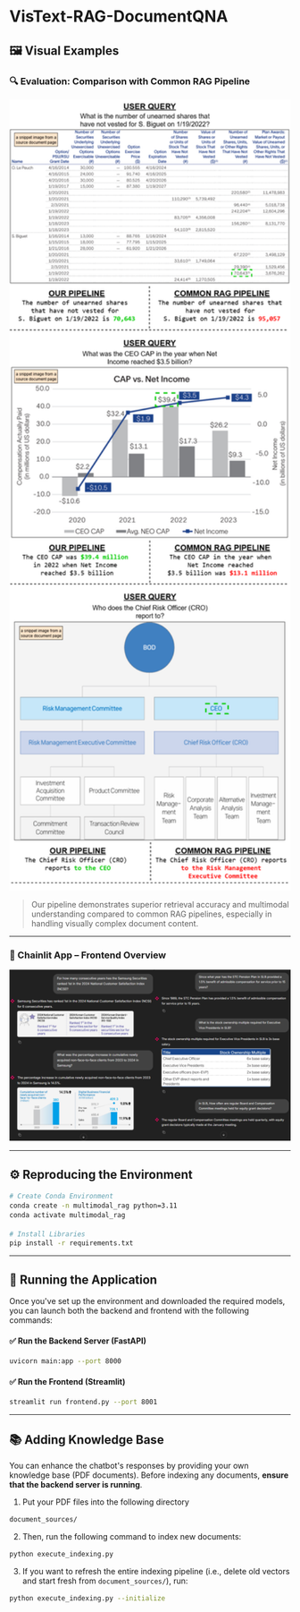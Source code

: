 # VisText-RAG-DocumentQNA

## 🖼️ Visual Examples

### 🔍 Evaluation: Comparison with Common RAG Pipeline
<p align="center">
  <img src="assets/comparison_result.png" alt="Evaluation Result" width="700"/>
</p>

> Our pipeline demonstrates superior retrieval accuracy and multimodal understanding compared to common RAG pipelines, especially in handling visually complex document content.

---

### 🎨 Chainlit App – Frontend Overview
<p align="center">
  <img src="assets/chainlit_frontend.png" alt="Streamlit UI" width="700"/>
</p>

---

## ⚙️ Reproducing the Environment

```bash
# Create Conda Environment
conda create -n multimodal_rag python=3.11
conda activate multimodal_rag

# Install Libraries
pip install -r requirements.txt
```

---
## 🚀 Running the Application

Once you've set up the environment and downloaded the required models, you can launch both the backend and frontend with the following commands:

#### ✅ Run the Backend Server (FastAPI)
```bash
uvicorn main:app --port 8000 
```
#### ✅ Run the Frontend (Streamlit)
```bash
streamlit run frontend.py --port 8001
```

---
## 📚 Adding Knowledge Base
You can enhance the chatbot's responses by providing your own knowledge base (PDF documents).
Before indexing any documents, **ensure that the backend server is running**.                     
1. Put your PDF files into the following directory
```bash
document_sources/
```
2. Then, run the following command to index new documents:
```bash
python execute_indexing.py
```
3. If you want to refresh the entire indexing pipeline (i.e., delete old vectors and start fresh from `document_sources/`), run:
```bash
python execute_indexing.py --initialize
```
